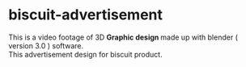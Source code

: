# biscuit-advertisement
This is a video footage of 3D <b> Graphic design </b> made up with blender ( version 3.0 ) software. <br>
This advertisement design for biscuit product.
